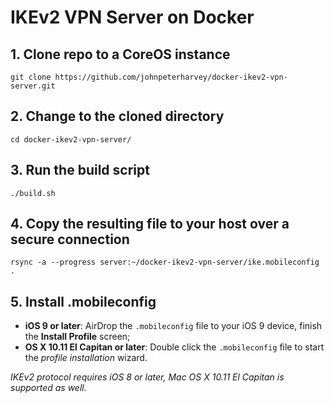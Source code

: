 # IKEv2 VPN Server on Docker

## 1. Clone repo to a CoreOS instance

    git clone https://github.com/johnpeterharvey/docker-ikev2-vpn-server.git

## 2. Change to the cloned directory

    cd docker-ikev2-vpn-server/

## 3. Run the build script

    ./build.sh

## 4. Copy the resulting file to your host over a secure connection

    rsync -a --progress server:~/docker-ikev2-vpn-server/ike.mobileconfig .

## 5. Install .mobileconfig

- **iOS 9 or later**: AirDrop the `.mobileconfig` file to your iOS 9 device, finish the **Install Profile** screen;
- **OS X 10.11 El Capitan or later**: Double click the `.mobileconfig` file to start the *profile installation* wizard.

*IKEv2 protocol requires iOS 8 or later, Mac OS X 10.11 El Capitan is supported as well.*
